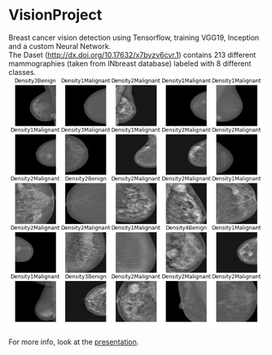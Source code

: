 # VisionProject
Breast cancer vision detection using Tensorflow, training VGG19, Inception and a custom Neural Network.  
The Daset (http://dx.doi.org/10.17632/x7bvzv6cvr.1) contains 213 different mammographies (taken from INbreast database) labeled with 8 different classes.  
![alt](./Images/batch_images.png)
  
For more info, look at the [presentation](Vision%20and%20Perception%20Final%20Project.pdf).
